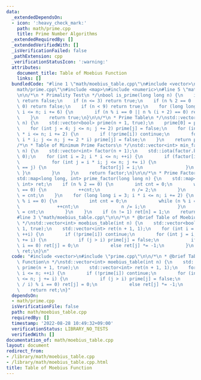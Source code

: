 ```yaml
---
data:
  _extendedDependsOn:
  - icon: ':heavy_check_mark:'
    path: math/prime.cpp
    title: Prime Number Algorithms
  _extendedRequiredBy: []
  _extendedVerifiedWith: []
  _isVerificationFailed: false
  _pathExtension: cpp
  _verificationStatusIcon: ':warning:'
  attributes:
    document_title: Table of Moebius Function
    links: []
  bundledCode: "#line 1 \"math/moebius_table.cpp\"\n#include <vector>\n#line 2 \"\
    math/prime.cpp\"\n#include <map>\n#include <numeric>\n#line 5 \"math/prime.cpp\"\
    \n\n/*\n * Primality Test\n */\nbool is_prime(long long n) {\n    if (n <= 1)\
    \ return false;\n    if (n <= 3) return true;\n    if (n % 2 == 0 || n % 3 ==\
    \ 0) return false;\n    if (n < 9) return true;\n    for (long long i = 5; i *\
    \ i <= n; i += 6) {\n        if (n % i == 0 || n % (i + 2) == 0) return false;\n\
    \    }\n    return true;\n}\n\n/*\n * Prime Table\n */\nstd::vector<bool> prime_table(int\
    \ n) {\n    std::vector<bool> prime(n + 1, true);\n    prime[0] = prime[1] = false;\n\
    \    for (int j = 4; j <= n; j += 2) prime[j] = false;\n    for (int i = 3; i\
    \ * i <= n; i += 2) {\n        if (!prime[i]) continue;\n        for (int j =\
    \ i * i; j <= n; j += 2 * i) prime[j] = false;\n    }\n    return prime;\n}\n\n\
    /*\n * Table of Minimum Prime Factors\n */\nstd::vector<int> min_factor_table(int\
    \ n) {\n    std::vector<int> factor(n + 1);\n    std::iota(factor.begin(), factor.end(),\
    \ 0);\n    for (int i = 2; i * i <= n; ++i) {\n        if (factor[i] == i) {\n\
    \            for (int j = i * i; j <= n; j += i) {\n                if (factor[j]\
    \ == j) {\n                    factor[j] = i;\n                }\n           \
    \ }\n        }\n    }\n    return factor;\n}\n\n/*\n * Prime Factorization\n */\n\
    std::map<long long, int> prime_factor(long long n) {\n    std::map<long long,\
    \ int> ret;\n    if (n % 2 == 0) {\n        int cnt = 0;\n        while (n % 2\
    \ == 0) {\n            ++cnt;\n            n /= 2;\n        }\n        ret[2]\
    \ = cnt;\n    }\n    for (long long i = 3; i * i <= n; i += 2) {\n        if (n\
    \ % i == 0) {\n            int cnt = 0;\n            while (n % i == 0) {\n  \
    \              ++cnt;\n                n /= i;\n            }\n            ret[i]\
    \ = cnt;\n        }\n    }\n    if (n != 1) ret[n] = 1;\n    return ret;\n}\n\
    #line 3 \"math/moebius_table.cpp\"\n\n/*\n * @brief Table of Moebius Function\n\
    \ */\nstd::vector<int> moebius_table(int n) {\n    std::vector<bool> prime(n +\
    \ 1, true);\n    std::vector<int> ret(n + 1, 1);\n    for (int i = 2; i <= n;\
    \ ++i) {\n        if (!prime[i]) continue;\n        for (int j = i; j <= n; j\
    \ += i) {\n            if (j > i) prime[j] = false;\n            if ((j / i) %\
    \ i == 0) ret[j] = 0;\n            else ret[j] *= -1;\n        }\n    }\n    return\
    \ ret;\n}\n"
  code: "#include <vector>\n#include \"prime.cpp\"\n\n/*\n * @brief Table of Moebius\
    \ Function\n */\nstd::vector<int> moebius_table(int n) {\n    std::vector<bool>\
    \ prime(n + 1, true);\n    std::vector<int> ret(n + 1, 1);\n    for (int i = 2;\
    \ i <= n; ++i) {\n        if (!prime[i]) continue;\n        for (int j = i; j\
    \ <= n; j += i) {\n            if (j > i) prime[j] = false;\n            if ((j\
    \ / i) % i == 0) ret[j] = 0;\n            else ret[j] *= -1;\n        }\n    }\n\
    \    return ret;\n}"
  dependsOn:
  - math/prime.cpp
  isVerificationFile: false
  path: math/moebius_table.cpp
  requiredBy: []
  timestamp: '2022-08-28 10:49:32+09:00'
  verificationStatus: LIBRARY_NO_TESTS
  verifiedWith: []
documentation_of: math/moebius_table.cpp
layout: document
redirect_from:
- /library/math/moebius_table.cpp
- /library/math/moebius_table.cpp.html
title: Table of Moebius Function
---
```

